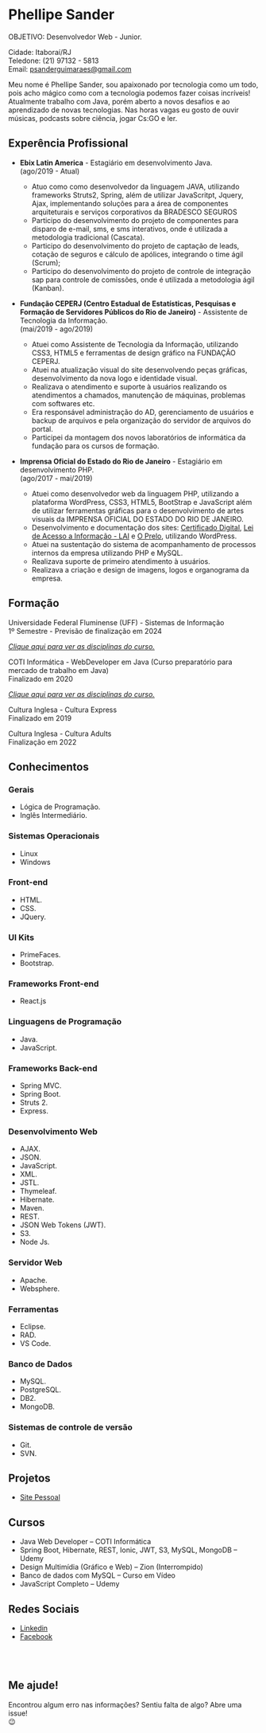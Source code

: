 # Phellipe Sander
OBJETIVO: Desenvolvedor Web - Junior.

Cidade:   Itaboraí/RJ <br>
Teledone: (21) 97132 - 5813 <br>
Email:    psanderguimaraes@gmail.com

Meu nome é Phellipe Sander, sou apaixonado por tecnologia como um todo, pois acho mágico como com a tecnologia podemos fazer coisas incríveis! Atualmente trabalho com Java, porém aberto a novos desafios e ao aprendizado de novas tecnologias.
Nas horas vagas eu gosto de ouvir músicas, podcasts sobre ciência, jogar Cs:GO e ler.
 
## Experência Profissional

* **Ebix Latin America** - Estagiário em desenvolvimento Java. <br>
(ago/2019 -  Atual)
  * Atuo como como desenvolvedor da linguagem JAVA, utilizando frameworks Struts2, Spring, além de utilizar  JavaScritpt, Jquery, Ajax, implementando soluções para a área de componentes arquiteturais e serviços corporativos da BRADESCO SEGUROS
  * Participo do desenvolvimento do projeto de componentes para disparo de e-mail, sms, e sms interativos, onde é utilizada a metodologia tradicional (Cascata).
  * Participo do desenvolvimento do projeto de captação de leads, cotação de seguros e cálculo de apólices,  integrando o time ágil (Scrum);
  * Participo do desenvolvimento do projeto de controle de integração sap para controle de comissões, onde é utilizada a metodologia ágil (Kanban).


 
* **Fundação CEPERJ (Centro Estadual de Estatísticas, Pesquisas e Formação de Servidores Públicos do Rio de Janeiro)** -
Assistente de Tecnologia da Informação. <br>
(mai/2019 -  ago/2019)
  * Atuei como Assistente de Tecnologia da Informação, utilizando CSS3, HTML5 e ferramentas de design gráfico na FUNDAÇÃO CEPERJ.
  * Atuei na atualização visual do site desenvolvendo peças gráficas, desenvolvimento da nova logo e identidade visual.
  * Realizava o atendimento e suporte à usuários realizando os atendimentos a chamados, manutenção de máquinas, problemas com softwares etc. 
  * Era responsável administração do AD, gerenciamento de usuários e backup de arquivos e pela organização do servidor de arquivos do portal.
  * Participei da montagem dos novos laboratórios de informática da fundação para os cursos de formação.



* **Imprensa Oficial do Estado do Rio de Janeiro** - Estagiário em desenvolvimento PHP. <br>
(ago/2017 -  mai/2019) 
  * Atuei como desenvolvedor web da linguagem PHP, utilizando a plataforma WordPress, CSS3, HTML5, BootStrap e JavaScript além de utilizar ferramentas gráficas para o desenvolvimento de artes visuais da IMPRENSA OFICIAL DO ESTADO DO RIO DE JANEIRO.
  * Desenvolvimento e documentação dos sites: [Certificado Digital](http://certificadodigital.ioerj.com.br), [Lei de Acesso a Informação - LAI](http://lai.ioerj.com.br/) e [O Prelo](http://oprelo.ioerj.com.br/), utilizando WordPress.
  * Atuei na sustentação do sistema de acompanhamento de processos internos da empresa utilizando PHP e MySQL.
  * Realizava suporte de primeiro atendimento à usuários. 
  * Realizava a criação e design de imagens, logos e organograma da empresa.

## Formação
Universidade Federal Fluminense (UFF) - Sistemas de Informação <br>
1º Semestre - Previsão de finalização em 2024

[_Clique aqui para ver as disciplinas do curso._](http://www.ic.uff.br/images/documentos/sistemas_de_informacao/arquivos/Curriculo/PPC_COMPLETO.pdf)

COTI Informática - WebDeveloper em Java (Curso preparatório para mercado de trabalho em Java) <br>
Finalizado em 2020

[_Clique aqui para ver as disciplinas do curso._](COTI.md)

Cultura Inglesa - Cultura Express <br>
Finalizado em 2019

Cultura Inglesa - Cultura Adults <br>
Finalização em 2022

## Conhecimentos

### Gerais
* Lógica de Programação.
* Inglês Intermediário.

### Sistemas Operacionais
* Linux
* Windows

### Front-end
* HTML.
* CSS.
* JQuery.

### UI Kits
* PrimeFaces.
* Bootstrap.

### Frameworks Front-end
* React.js

### Linguagens de Programação
* Java.
* JavaScript.

### Frameworks Back-end
* Spring MVC.
* Spring Boot.
* Struts 2.
* Express.

### Desenvolvimento Web
* AJAX.
* JSON.
* JavaScript.
* XML.
* JSTL.
* Thymeleaf.
* Hibernate.
* Maven.
* REST.
* JSON Web Tokens (JWT).
* S3.
* Node Js.

### Servidor Web
* Apache.
* Websphere.

### Ferramentas
* Eclipse.
* RAD.
* VS Code.

### Banco de Dados
* MySQL.
* PostgreSQL.
* DB2.
* MongoDB.

### Sistemas de controle de versão
* Git.
* SVN.

## Projetos
* [Site Pessoal](#)

## Cursos
* Java Web Developer – COTI Informática
* Spring Boot, Hibernate, REST, Ionic, JWT, S3, MySQL, MongoDB – Udemy
* Design Multimídia (Gráfico e Web) – Zion (Interrompido)
* Banco de dados com MySQL –  Curso em Vídeo
* JavaScript Completo – Udemy


## Redes Sociais
*  [Linkedin](https://www.linkedin.com/in/phellipe-sander/)
*  [Facebook](https://www.facebook.com/phellipe.sander)

<br><br>

## Me ajude!
Encontrou algum erro nas informações? Sentiu falta de algo? Abre uma issue! <br> :wink:
